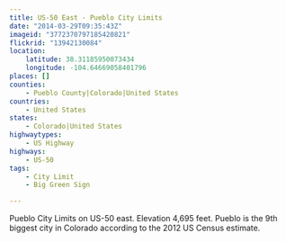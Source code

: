 ```yaml
---
title: US-50 East - Pueblo City Limits
date: "2014-03-29T09:35:43Z"
imageid: "3772370797185420821"
flickrid: "13942130084"
location:
    latitude: 38.31185950073434
    longitude: -104.64669058401796
places: []
counties:
    - Pueblo County|Colorado|United States
countries:
    - United States
states:
    - Colorado|United States
highwaytypes:
    - US Highway
highways:
    - US-50
tags:
    - City Limit
    - Big Green Sign

---
```

Pueblo City Limits on US-50 east.  Elevation 4,695 feet.  Pueblo is the 9th biggest city in Colorado according to the 2012 US Census estimate.